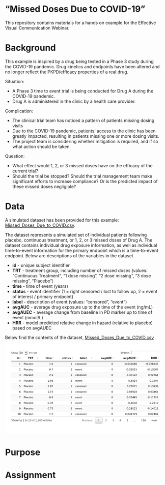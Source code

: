 “Missed Doses Due to COVID-19”
================

This repository contains materials for a hands on example for the
Effective Visual Communication Webinar.

# Background

This example is inspired by a drug being tested in a Phase 3 study
during the COVID-19 pandemic. Drug kinetics and endpoints have been
altered and no longer reflect the PKPD/efficacy properties of a real
drug.

Situation:

  - A Phase 3 time to event trial is being conducted for Drug A during
    the COVID-19 pandemic.
  - Drug A is administered in the clinic by a health care provider.

Complication:

  - The clinical trial team has noticed a pattern of patients missing
    dosing visits
  - Due to the COVID-19 pandemic, patients’ access to the clinic has
    been greatly impacted, resulting in patients missing one or more
    dosing visits.
  - The project team is considering whether mitigation is required, and
    if so what action should be taken.

Question:

  - What effect would 1, 2, or 3 missed doses have on the efficacy of
    the current trial?
  - Should the trial be stopped? Should the trial management team make
    significant efforts to increase compliance? Or is the predicted
    impact of these missed doses negligible?

# Data

A simulated dataset has been provided for this example:
[Missed\_Doses\_Due\_to\_COVID.csv](Missed_Doses_Due_to_COVID.csv).

The dataset represents a simulated set of individual patients following
placebo, continuous treatment, or 1, 2, or 3 missed doses of Drug A. The
dataset contains individual drug exposure information, as well as
individual time-to-event information for the primary endpoint which is a
time-to-event endpoint. Below are descriptions of the variables in the
dataset

  - **id** - unique subject identifier
  - **TRT** - treatment group, including number of missed doses (values:
    “Continuous Treatment”, “1 dose missing”, “2 dose missing”, “3 dose
    missing”, “Placebo”)
  - **time** - time of event (years)
  - **status** - event identifier (1 = right censored / lost to follow
    up, 2 = event of interest / primary endpoint)
  - **label** - description of event (values: “censored”, “event”)
  - **avgAUC** - average drug exposure up to the time of the event
    (ng/mL)
  - **avgAUEC** - average change from baseline in PD marker up to time
    of event (mmol/L)
  - **HRR** - model predicted relative change in hazard (relative to
    placebo) based on avgAUEC

Below find the contents of the dataset,
[Missed\_Doses\_Due\_to\_COVID.csv](Missed_Doses_Due_to_COVID.csv)

![](README_files/figure-gfm/unnamed-chunk-1-1.png)<!-- -->

# Purpose

# Assignment

